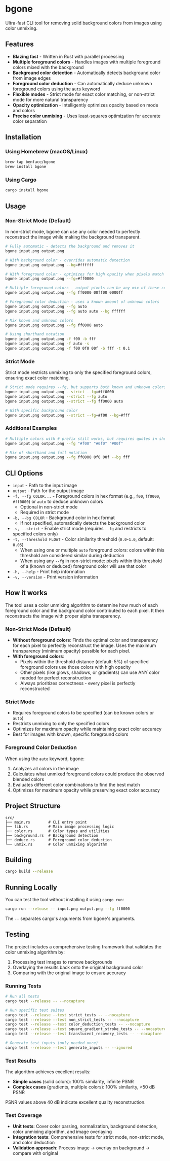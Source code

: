 # bgone

Ultra-fast CLI tool for removing solid background colors from images using color unmixing.

## Features

- **Blazing fast** - Written in Rust with parallel processing
- **Multiple foreground colors** - Handles images with multiple foreground colors mixed with the background
- **Background color detection** - Automatically detects background color from image edges
- **Foreground color deduction** - Can automatically deduce unknown foreground colors using the `auto` keyword
- **Flexible modes** - Strict mode for exact color matching, or non-strict mode for more natural transparency
- **Opacity optimization** - Intelligently optimizes opacity based on mode and colors
- **Precise color unmixing** - Uses least-squares optimization for accurate color separation

## Installation

### Using Homebrew (macOS/Linux)

```bash
brew tap benface/bgone
brew install bgone
```

### Using Cargo

```bash
cargo install bgone
```

## Usage

### Non-Strict Mode (Default)

In non-strict mode, bgone can use any color needed to perfectly reconstruct the image while making the background transparent.

```bash
# Fully automatic - detects the background and removes it
bgone input.png output.png

# With background color - overrides automatic detection
bgone input.png output.png --bg=#ffffff

# With foreground color - optimizes for high opacity when pixels match this color (within a threshold)
bgone input.png output.png --fg=#ff0000

# Multiple foreground colors - output pixels can be any mix of these colors
bgone input.png output.png --fg ff0000 00ff00 0000ff

# Foreground color deduction - uses a known amount of unknown colors
bgone input.png output.png --fg auto
bgone input.png output.png --fg auto auto --bg ffffff

# Mix known and unknown colors
bgone input.png output.png --fg ff0000 auto

# Using shorthand notation
bgone input.png output.png -f f00 -b fff
bgone input.png output.png -f auto -s
bgone input.png output.png -f f00 0f0 00f -b fff -t 0.1
```

### Strict Mode

Strict mode restricts unmixing to only the specified foreground colors, ensuring exact color matching.

```bash
# Strict mode requires --fg, but supports both known and unknown colors
bgone input.png output.png --strict --fg=#ff0000
bgone input.png output.png --strict --fg auto
bgone input.png output.png --strict --fg ff0000 auto

# With specific background color
bgone input.png output.png --strict --fg=#f00 --bg=#fff
```

### Additional Examples

```bash
# Multiple colors with # prefix still works, but requires quotes in shell
bgone input.png output.png --fg "#f00" "#0f0" "#00f"

# Mix of shorthand and full notation
bgone input.png output.png --fg ff0000 0f0 00f --bg fff
```

## CLI Options

- `input` - Path to the input image
- `output` - Path for the output image
- `-f, --fg COLOR...` - Foreground colors in hex format (e.g., `f00`, `ff0000`, `#ff0000`) or `auto` to deduce unknown colors
  - Optional in non-strict mode
  - Required in strict mode
- `-b, --bg COLOR` - Background color in hex format
  - If not specified, automatically detects the background color
- `-s, --strict` - Enable strict mode (requires `--fg` and restricts to specified colors only)
- `-t, --threshold FLOAT` - Color similarity threshold (`0.0`-`1.0`, default: `0.05`)
  - When using one or multiple `auto` foreground colors: colors within this threshold are considered similar during deduction
  - When using any `--fg` in non-strict mode: pixels within this threshold of a (known or deduced) foreground color will use that color
- `-h, --help` - Print help information
- `-v, --version` - Print version information

## How it works

The tool uses a color unmixing algorithm to determine how much of each foreground color and the background color contributed to each pixel. It then reconstructs the image with proper alpha transparency.

### Non-Strict Mode (Default)

- **Without foreground colors**: Finds the optimal color and transparency for each pixel to perfectly reconstruct the image. Uses the maximum transparency (minimum opacity) possible for each pixel.
- **With foreground colors**:
  - Pixels within the threshold distance (default: 5%) of specified foreground colors use those colors with high opacity
  - Other pixels (like glows, shadows, or gradients) can use ANY color needed for perfect reconstruction
  - Always prioritizes correctness - every pixel is perfectly reconstructed

### Strict Mode

- Requires foreground colors to be specified (can be known colors or `auto`)
- Restricts unmixing to only the specified colors
- Optimizes for maximum opacity while maintaining exact color accuracy
- Best for images with known, specific foreground colors

### Foreground Color Deduction

When using the `auto` keyword, bgone:

1. Analyzes all colors in the image
2. Calculates what unmixed foreground colors could produce the observed blended colors
3. Evaluates different color combinations to find the best match
4. Optimizes for maximum opacity while preserving exact color accuracy

## Project Structure

```
src/
├── main.rs        # CLI entry point
├── lib.rs         # Main image processing logic
├── color.rs       # Color types and utilities
├── background.rs  # Background detection
├── deduce.rs      # Foreground color deduction
└── unmix.rs       # Color unmixing algorithm
```

## Building

```bash
cargo build --release
```

## Running Locally

You can test the tool without installing it using `cargo run`:

```bash
cargo run --release -- input.png output.png --fg ff0000
```

The `--` separates cargo's arguments from bgone's arguments.

## Testing

The project includes a comprehensive testing framework that validates the color unmixing algorithm by:

1. Processing test images to remove backgrounds
2. Overlaying the results back onto the original background color
3. Comparing with the original image to ensure accuracy

### Running Tests

```bash
# Run all tests
cargo test --release -- --nocapture

# Run specific test suites
cargo test --release --test strict_tests -- --nocapture
cargo test --release --test non_strict_tests -- --nocapture
cargo test --release --test color_deduction_tests -- --nocapture
cargo test --release --test square_gradient_stroke_tests -- --nocapture
cargo test --release --test translucent_recovery_tests -- --nocapture

# Generate test inputs (only needed once)
cargo test --release --test generate_inputs -- --ignored
```

### Test Results

The algorithm achieves excellent results:

- **Simple cases** (solid colors): 100% similarity, infinite PSNR
- **Complex cases** (gradients, multiple colors): 100% similarity, >50 dB PSNR

PSNR values above 40 dB indicate excellent quality reconstruction.

### Test Coverage

- **Unit tests**: Cover color parsing, normalization, background detection, color unmixing algorithm, and image overlaying
- **Integration tests**: Comprehensive tests for strict mode, non-strict mode, and color deduction
- **Validation approach**: Process image → overlay on background → compare with original
